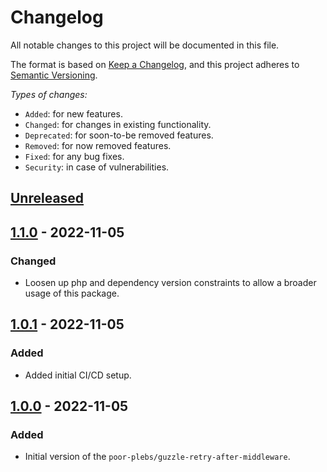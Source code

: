 # Changelog

All notable changes to this project will be documented in this file.

The format is based on [Keep a Changelog][1], and this project adheres to
[Semantic Versioning][2].

*Types of changes:*

- `Added`: for new features.
- `Changed`: for changes in existing functionality.
- `Deprecated`: for soon-to-be removed features.
- `Removed`: for now removed features.
- `Fixed`: for any bug fixes.
- `Security`: in case of vulnerabilities.

## [Unreleased]

## [1.1.0] - 2022-11-05

### Changed

- Loosen up php and dependency version constraints to allow a broader usage of this package.

## [1.0.1] - 2022-11-05

### Added

- Added initial CI/CD setup.

## [1.0.0] - 2022-11-05

### Added

- Initial version of the `poor-plebs/guzzle-retry-after-middleware`.

[1]: https://keepachangelog.com/en/1.1.0/
[2]: https://semver.org/spec/v2.0.0.html

[Unreleased]: https://github.com/Poor-Plebs/guzzle-retry-after-middleware/compare/1.1.0...HEAD
[1.1.0]: https://github.com/Poor-Plebs/guzzle-retry-after-middleware/releases/1.1.0
[1.0.1]: https://github.com/Poor-Plebs/guzzle-retry-after-middleware/releases/1.0.1
[1.0.0]: https://github.com/Poor-Plebs/guzzle-retry-after-middleware/releases/1.0.0
